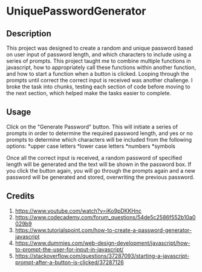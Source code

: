 # UniquePasswordGenerator

## Description
This project was designed to create a random and unique password based on user input of password length, and which characters to include using a series of prompts. This project taught me to combine multiple functions in javascript, how to appropriately call these functions within another function, and how to start a function when a button is clicked. Looping through the prompts until correct the correct input is received was another challenge. I broke the task into chunks, testing each section of code before moving to the next section, which helped make the tasks easier to complete. 

## Usage
Click on the "Generate Password" button. This will initiate a series of prompts in order to determine the required password length, and yes or no prompts to determine which characters will be included from the following options:
    *upper case letters
    *lower case letters
    *numbers
    *symbols

Once all the correct input is received, a random password of specified length will be generated and the text will be shown in the password box. If you click the button again, you will go through the prompts again and a new password will be generated and stored, overwriting the previous password. 

## Credits
1. https://www.youtube.com/watch?v=iKo9pDKKHnc
2. https://www.codecademy.com/forum_questions/54de5c2586f552b10a0029b9
3. https://www.tutorialspoint.com/how-to-create-a-password-generator-javascript
4. https://www.dummies.com/web-design-development/javascript/how-to-prompt-the-user-for-input-in-javascript/
5. https://stackoverflow.com/questions/37287093/starting-a-javascript-prompt-after-a-button-is-clicked/37287126



